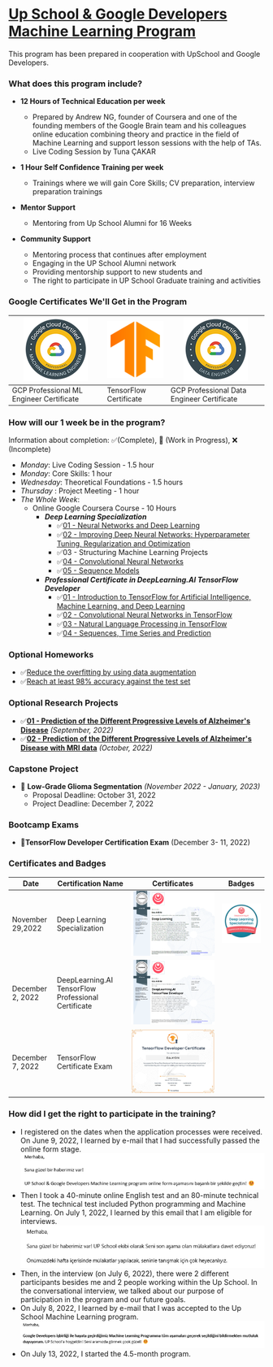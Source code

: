 # [Up School & Google Developers Machine Learning Program](https://www.upschool.io/google-ml-program%C4%B1)

This program has been prepared in cooperation with UpSchool and Google Developers.

### What does this program include?

- **12 Hours of Technical Education per week**
  - Prepared by Andrew NG, founder of Coursera and one of the founding members of the Google Brain team and his colleagues online education combining theory and practice in the field of Machine Learning and support lesson sessions with the help of TAs.
  - Live Coding Session by Tuna ÇAKAR

- **1 Hour Self Confidence Training per week**
  - Trainings where we will gain Core Skills; CV preparation, interview preparation trainings

- **Mentor Support**
  - Mentoring from Up School Alumni for 16 Weeks

- **Community Support**
  - Mentoring process that continues after employment
  - Engaging in the UP School Alumni network
  - Providing mentorship support to new students and
  - The right to participate in UP School Graduate training and activities
  
### Google Certificates We'll Get in the Program

| ![Google Cloud Certified - Data Engineer](Pictures/gcp_ml_engineer.png) | ![TensorFlow Certificate](Pictures/tf.png) | ![Google Cloud Certified Data Engineer](Pictures/gcp_data_engineer.png) |
|-------------------------------------------------------------------------|--------------------------------------------|-------------------------------------------------------------------------|
| GCP Professional ML Engineer Certificate                                | TensorFlow Certificate                     | GCP Professional Data Engineer Certificate                              |

### How will our 1 week be in the program?

Information about completion: ✅(Complete), 🚧 (Work in Progress), ❌ (Incomplete)

- _Monday_: Live Coding Session - 1.5 hour
- _Monday_: Core Skills: 1 hour
- _Wednesday_: Theoretical Foundations - 1.5 hours
- _Thursday_ : Project Meeting - 1 hour
- _The Whole Week_:
  - Online Google Coursera Course - 10 Hours
    - ***Deep Learning Specialization***
      - ✅[01 - Neural Networks and Deep Learning](https://github.com/edaaydinea/UpSchool-Google-Developers-Machine-Learning-Program/tree/main/Deep%20Learning%20Specialization/01%20-%20Neural%20Networks%20-%20Deep%20Learning)
      - ✅[02 - Improving Deep Neural Networks: Hyperparameter Tuning, Regularization and Optimization](https://github.com/edaaydinea/UpSchool-Google-Developers-Machine-Learning-Program/tree/main/Deep%20Learning%20Specialization/02%20-%20Improving%20Deep%20Neural%20Networks%20Hyperparameter%20Tuning%2C%20Regularization%20and%20Optimization)
      - ✅03 - Structuring Machine Learning Projects
      - ✅[04 - Convolutional Neural Networks](https://github.com/edaaydinea/UpSchool-Google-Developers-Machine-Learning-Program/blob/54ff6b96781bc6339df6e0d42e7a49bf27199cb2/Deep%20Learning%20Specialization/04%20-%20Convolutional%20Neural%20Networks)
      - ✅[05 - Sequence Models](https://github.com/edaaydinea/UpSchool-Google-Developers-Machine-Learning-Program/blob/a70d12ea1443d23cb327159bb81f73f97a4256eb/Deep%20Learning%20Specialization/05%20-%20Sequential%20Models)
    - ***Professional Certificate in DeepLearning.AI TensorFlow Developer***
      - ✅[01 - Introduction to TensorFlow for Artificial Intelligence, Machine Learning, and Deep Learning](https://github.com/edaaydinea/UpSchool-Google-Developers-Machine-Learning-Program/blob/d17b680840c89eddbbb86d84f068b081589f6610/TensorFlow%20Developer%20Professional%20Certificate/01%20-%20Introduction%20to%20TensorFlow%20for%20AI,%20ML%20and%20DL)
      - ✅[02 - Convolutional Neural Networks in TensorFlow](https://github.com/edaaydinea/UpSchool-Google-Developers-Machine-Learning-Program/blob/aa8174f3711d79b11615982e9b2d3dfd84722019/TensorFlow%20Developer%20Professional%20Certificate/02%20-%20CNN%20in%20TensorFlow)
      - ✅[03 - Natural Language Processing in TensorFlow](https://github.com/edaaydinea/UpSchool-Google-Developers-Machine-Learning-Program/blob/a70d12ea1443d23cb327159bb81f73f97a4256eb/TensorFlow%20Developer%20Professional%20Certificate/03%20-%20NLP%20in%20TensorFlow)
      - ✅[04 - Sequences, Time Series and Prediction](https://github.com/edaaydinea/UpSchool-Google-Developers-Machine-Learning-Program/blob/7343e9566e620ad665d5a96a7fcb50b5a1c8e111/TensorFlow%20Developer%20Professional%20Certificate/04%20-%20Sequences,%20Time%20Series%20and%20Prediction)

### Optional Homeworks
- ✅[Reduce the overfitting by using data augmentation](https://github.com/edaaydinea/UpSchool-Google-Developers-Machine-Learning-Program/blob/59bf9b27512747ad647b7285d2ab7099efc56dfe/Homeworks/1_image_classification_part2.ipynb)
- ✅[Reach at least 98% accuracy against the test set](https://github.com/edaaydinea/UpSchool-Google-Developers-Machine-Learning-Program/blob/aa8174f3711d79b11615982e9b2d3dfd84722019/Homeworks/2_Multi_class_classification_with_MNIST.ipynb)

### Optional Research Projects
- ✅[**01 - Prediction of the Different Progressive Levels of Alzheimer's Disease**](https://github.com/edaaydinea/Prediction-of-the-Different-Progressive-Levels-of-Alzheimer-s-Disease) _(September, 2022)_
- ✅[**02 - Prediction of the Different Progressive Levels of Alzheimer's Disease with MRI data**](https://github.com/edaaydinea/Prediction-of-the-Different-Progressive-Levels-of-Alzheimer-s-Disease-with-MRI-data) _(October, 2022)_

### Capstone Project

- 🚧 **Low-Grade Glioma Segmentation** _(November 2022 - January, 2023)_
  - Proposal Deadline: October 31, 2022
  - Project Deadline: December 7, 2022
  
### Bootcamp Exams

- 🚧**TensorFlow Developer Certification Exam** (December 3- 11, 2022)

### Certificates and Badges
| Date             | Certification Name	                                 | Certificates	                                                                                                                                                                                                                                          | Badges                                                                                                                                                      |
|------------------|-----------------------------------------------------|--------------------------------------------------------------------------------------------------------------------------------------------------------------------------------------------------------------------------------------------------------|-------------------------------------------------------------------------------------------------------------------------------------------------------------|
| November 29,2022 | Deep Learning Specialization                        | ![](https://github.com/edaaydinea/UpSchool-Google-Developers-Machine-Learning-Program/blob/0ec40363df3166acbb96dff66c9083e5184788e5/Pictures/Deep%20Learning%20Specialization%20Certificate.png)                                                       | ![](https://github.com/edaaydinea/UpSchool-Google-Developers-Machine-Learning-Program/blob/0ec40363df3166acbb96dff66c9083e5184788e5/Pictures/DLS_Badge.png) |
| December 2, 2022 | DeepLearning.AI TensorFlow Professional Certificate | ![](https://github.com/edaaydinea/UpSchool-Google-Developers-Machine-Learning-Program/blob/d4a5850284e1a7282999a0f3103bbbc565f69aa6/TensorFlow%20Developer%20Professional%20Certificate/DeepLearning.AI%20TensorFlow%20Developer%20Specialization.png) |                                                                                                                                                             |
| December 7, 2022 | TensorFlow Certificate Exam                         | ![](https://github.com/edaaydinea/UpSchool-Google-Developers-Machine-Learning-Program/blob/68545e04a85a4cecf9dbab891cd4c793ff8eae5d/TensorFlow%20Developer%20Professional%20Certificate/TensorFow%20Developer%20Certificate.png)                       |                                                                                                                                                             |

### How did I get the right to participate in the training?

- I registered on the dates when the application processes were received. On June 9, 2022, I learned by e-mail that I had successfully passed the online form stage.
 ![](Stage_Pictures/01_online_form_result.png)
- Then I took a 40-minute online English test and an 80-minute technical test. The technical test included Python programming and Machine Learning. On July 1, 2022, I learned by this email that I am eligible for interviews.
  ![](Stage_Pictures/02_technical_test_result.png)
- Then, in the interview (on July 6, 2022), there were 2 different participants besides me and 2 people working within the Up School. In the conversational interview, we talked about our purpose of participation in the program and our future goals.
- On July 8, 2022, I learned by e-mail that I was accepted to the Up School Machine Learning program.
  ![](Stage_Pictures/03_interview_result.png)
- On July 13, 2022, I started the 4.5-month program.
